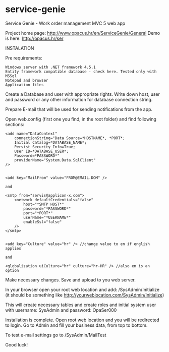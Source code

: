 # service-genie
Service Genie - Work order management MVC 5 web app

Project home page: http://www.opacus.hr/en/ServiceGenie/General
Demo is here: http://opacus.hr/ser

INSTALATION

Pre requirements:

    Windows server with .NET framework 4.5.1
    Entity framework compatible database - check here. Tested only with MSSql
    Notepad and browser
    Application files

Create a Database and user with appropriate rights. Write down host, user and password or any other information for database connection string.

Prepare E-mail that will be used for sending notifications from the app.

Open web.config (first one you find, in the root folder) and find following sections:


	<add name="DataContext"
		connectionString="Data Source=*HOSTNAME*, *PORT*;
		Initial Catalog=*DATABASE_NAME*;
		Persist Security Info=True;
		User ID=*DATABASE_USER*;
		Password=*PASSWORD*" 
		providerName="System.Data.SqlClient"
	/>


	<add key="MailFrom" value="FROM@EMAIL.DOM" />

	and
	
	<smtp from="servis@applicon-x.com">
		<network defaultCredentials="false" 
			host="*SMTP HOST*" 
			password="*PASSWORD*" 
			port="*PORT*" 
			userName="*USERNAME*" 
			enableSsl="false"
		/>
	</smtp>


	<add key="Culture" value="hr" /> //change value to en if english applies
	
	and

	<globalization uiCulture="hr" culture="hr-HR" /> //also en is an option

Make necessary changes. Save and upload to you web server.

In your browser open your root web location and add: /SysAdmin/Initialize (it should be something like http://yourweblocation.com/SysAdmin/Initialize)

This will create necessary tables and create roles and initial system user with username: SysAdmin and password: OpaSer000

Installation is complete. Open root web location and you will be redirected to login. Go to Admin and fill your business data, from top to bottom.

To test e-mail settings go to /SysAdmin/MailTest

Good luck! 
